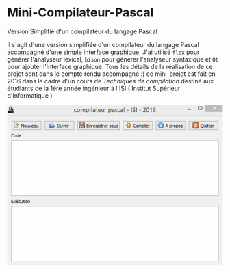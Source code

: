 # Mini-Compilateur-Pascal
Version Simplifié d'un compilateur du langage Pascal

Il s'agit d'une version simplifiée d'un compilateur du langage Pascal accompagné d'une simple interface graphique.
J'ai utilisé `flex` pour générer l'analyseur lexical, `bison` pour générer l'analyseur syntaxique et `Qt` pour ajouter l'interface graphique.
Tous les détails de la réalisation de ce projet sont dans le compte rendu accompagné :)
ce mini-projet est fait en 2016 dans le cadre d'un cours de *Techniques de compilation* destiné aux étudiants de la 1ére année ingénieur à l'ISI ( Institut Supérieur d'Informatique )

<p align="center">
  <img src="https://raw.githubusercontent.com/stoufa/Mini-Compilateur-Pascal/master/compilateur-pascal.gif" alt="screenshot"/>
</p>


